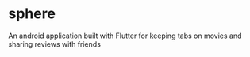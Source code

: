 # sphere

An android application built with Flutter for keeping tabs on movies and sharing reviews with friends



